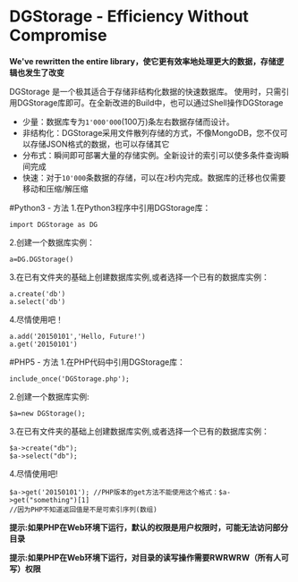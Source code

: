 # DGStorage - Efficiency Without Compromise
**We've rewritten the entire library，使它更有效率地处理更大的数据，存储逻辑也发生了改变**

DGStorage 是一个极其适合于存储非结构化数据的快速数据库。
使用时，只需引用DGStorage库即可。在全新改进的Build中，也可以通过Shell操作DGStorage
+ 少量：数据库专为<code>1'000'000</code>(100万)条左右数据存储而设计。
+ 非结构化：DGStorage采用文件散列存储的方式，不像MongoDB，您不仅可以存储JSON格式的数据，也可以存储其它
+ 分布式：瞬间即可部署大量的存储实例。全新设计的索引可以使多条件查询瞬间完成
+ 快速：对于<code>10'000</code>条数据的存储，可以在<code>2</code>秒内完成。数据库的迁移也仅需要移动和压缩/解压缩

#Python3 - 方法
1.在Python3程序中引用DGStorage库：
    
    import DGStorage as DG
    
2.创建一个数据库实例：
    
    a=DG.DGStorage()
    
3.在已有文件夹的基础上创建数据库实例,或者选择一个已有的数据库实例：
    
    a.create('db')
    a.select('db')
    
4.尽情使用吧！
    
    a.add('20150101','Hello, Future!')
    a.get('20150101')

#PHP5 - 方法 
1.在PHP代码中引用DGStorage库：
    
    include_once('DGStorage.php');
    
2.创建一个数据库实例:
    
    $a=new DGStorage();
    
3.在已有文件夹的基础上创建数据库实例,或者选择一个已有的数据库实例：
    
    $a->create("db");
    $a->select("db");
    
4.尽情使用吧!
    
    $a->get('20150101'); //PHP版本的get方法不能使用这个格式：$a->get("something")[1]
    //因为PHP不知道返回值是不是可索引序列(数组)
    
**提示:如果PHP在Web环境下运行，默认的权限是用户权限时，可能无法访问部分目录**

**提示:如果PHP在Web环境下运行，对目录的读写操作需要RWRWRW（所有人可写）权限**